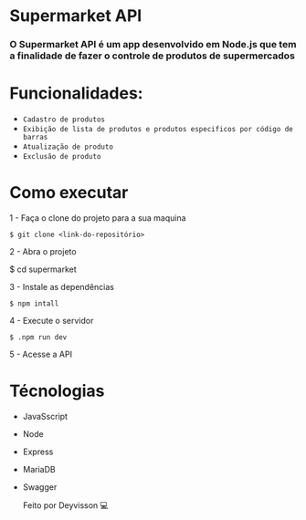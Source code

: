 # Supermarket API
 
### O Supermarket API é um app desenvolvido em Node.js que tem a finalidade de fazer o controle de produtos de supermercados

# Funcionalidades:
- `Cadastro de produtos`
- `Exibição de lista de produtos e produtos especificos por código de barras`
- `Atualização de produto`
- `Exclusão de produto`
 
# Como executar
1 - Faça o clone do projeto para a sua maquina
 
```
$ git clone <link-do-repositório>
```
2 - Abra o projeto <br>

$ cd supermarket

3 - Instale as dependências
```
$ npm intall
```
4 - Execute o servidor
```
$ .npm run dev
```
5 - Acesse a API
 
# Técnologias
- JavaSscript
- Node
- Express
- MariaDB
- Swagger

  Feito por Deyvisson 💻
